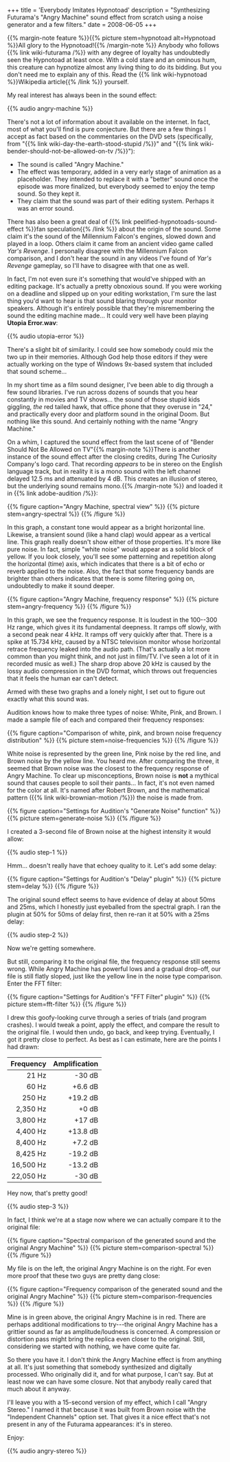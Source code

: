 +++
title = 'Everybody Imitates Hypnotoad'
description = "Synthesizing Futurama's \"Angry Machine\" sound effect from scratch using a noise generator and a few filters."
date = 2008-06-05
+++

{{% margin-note feature %}}{{% picture stem=hypnotoad alt=Hypnotoad %}}All glory to the Hypnotoad!{{% /margin-note %}} Anybody who follows {{% link wiki-futurama /%}} with any degree of loyalty has undoubtedly seen the Hypnotoad at least once. With a cold stare and an ominous hum, this creature can hypnotize almost any living thing to do its bidding. But you don't need me to explain any of this. Read the {{% link wiki-hypnotoad %}}Wikipedia article{{% /link %}} yourself.

My real interest has always been in the sound effect:

{{% audio angry-machine %}}

There's not a lot of information about it available on the internet. In fact, most of what you'll find is pure conjecture. But there are a few things I accept as fact based on the commentaries on the DVD sets (specifically, from "{{% link wiki-day-the-earth-stood-stupid /%}}" and "{{% link wiki-bender-should-not-be-allowed-on-tv /%}}"):

- The sound is called "Angry Machine."
- The effect was temporary, added in a very early stage of animation as a placeholder. They intended to replace it with a "better" sound once the episode was more finalized, but everybody seemed to enjoy the temp sound. So they kept it.
- They claim that the sound was part of their editing system. Perhaps it was an error sound.

There has also been a great deal of {{% link peelified-hypnotoads-sound-effect %}}fan speculation{{% /link %}} about the origin of the sound. Some claim it's the sound of the Millennium Falcon's engines, slowed down and played in a loop. Others claim it came from an ancient video game called _Yar's Revenge_. I personally disagree with the Millennium Falcon comparison, and I don't hear the sound in any videos I've found of _Yar's Revenge_ gameplay, so I'll have to disagree with that one as well.

In fact, I'm not even sure it's something that would've shipped with an editing package. It's actually a pretty obnoxious sound. If you were working on a deadline and slipped up on your editing workstation, I'm sure the last thing you'd want to hear is that sound blaring through your monitor speakers. Although it's entirely possible that they're misremembering the sound the editing machine made... It could very well have been playing **Utopia Error.wav**:

{{% audio utopia-error %}}

There's a slight bit of similarity. I could see how somebody could mix the two up in their memories. Although God help those editors if they were actually working on the type of Windows 9x-based system that included that sound scheme...

In my short time as a film sound designer, I've been able to dig through a few sound libraries. I've run across dozens of sounds that you hear constantly in movies and TV shows... the sound of those stupid kids giggling, _the_ red tailed hawk, that office phone that they overuse in "24," and practically every door and platform sound in the original Doom. But nothing like this sound. And certainly nothing with the name "Angry Machine."

On a whim, I captured the sound effect from the last scene of of "Bender Should Not Be Allowed on TV"{{% margin-note %}}There is another instance of the sound effect after the closing credits, during The Curiosity Company's logo card. That recording _appears_ to be in stereo on the English language track, but in reality it is a mono sound with the left channel delayed 12.5 ms and attenuated by 4 dB. This creates an illusion of stereo, but the underlying sound remains mono.{{% /margin-note %}} and loaded it in {{% link adobe-audition /%}}:

{{% figure caption="Angry Machine, spectral view" %}}
{{% picture stem=angry-spectral %}}
{{% /figure %}}

In this graph, a constant tone would appear as a bright horizontal line. Likewise, a transient sound (like a hand clap) would appear as a vertical line. This graph really doesn't show either of those properties. It's more like pure noise. In fact, simple "white noise" would appear as a solid block of yellow. If you look closely, you'll see some patterning and repetition along the horizontal (time) axis, which indicates that there is a bit of echo or reverb applied to the noise. Also, the fact that some frequency bands are brighter than others indicates that there is some filtering going on, undoubtedly to make it sound deeper.

{{% figure caption="Angry Machine, frequency response" %}}
{{% picture stem=angry-frequency %}}
{{% /figure %}}

In this graph, we see the frequency response. It is loudest in the 100--300 Hz range, which gives it its fundamental deepness. It ramps off slowly, with a second peak near 4 kHz. It ramps off very quickly after that. There is a spike at 15.734 kHz, caused by a NTSC television monitor whose horizontal retrace frequency leaked into the audio path. (That's actually a lot more common than you might think, and not just in film/TV. I've seen a lot of it in recorded music as well.) The sharp drop above 20 kHz is caused by the lossy audio compression in the DVD format, which throws out frequencies that it feels the human ear can't detect.

Armed with these two graphs and a lonely night, I set out to figure out exactly what this sound was.

Audition knows how to make three types of noise: White, Pink, and Brown. I made a sample file of each and compared their frequency responses:

{{% figure caption="Comparison of white, pink, and brown noise frequency distribution" %}}
{{% picture stem=noise-frequencies %}}
{{% /figure %}}

White noise is represented by the green line, Pink noise by the red line, and Brown noise by the yellow line. You heard me. After comparing the three, it seemed that Brown noise was the closest to the frequency response of Angry Machine. To clear up misconceptions, Brown noise is **not** a mythical sound that causes people to soil their pants... In fact, it's not even named for the color at all. It's named after Robert Brown, and the mathematical pattern ({{% link wiki-brownian-motion /%}}) the noise is made from.

{{% figure caption="Settings for Audition's \"Generate Noise\" function" %}}
{{% picture stem=generate-noise %}}
{{% /figure %}}

I created a 3-second file of Brown noise at the highest intensity it would allow:

{{% audio step-1 %}}

Hmm... doesn't really have that echoey quality to it. Let's add some delay:

{{% figure caption="Settings for Audition's \"Delay\" plugin" %}}
{{% picture stem=delay %}}
{{% /figure %}}

The original sound effect seems to have evidence of delay at about 50ms and 25ms, which I honestly just eyeballed from the spectral graph. I ran the plugin at 50% for 50ms of delay first, then re-ran it at 50% with a 25ms delay:

{{% audio step-2 %}}

Now we're getting somewhere.

But still, comparing it to the original file, the frequency response still seems wrong. While Angry Machine has powerful lows and a gradual drop-off, our file is still flatly sloped, just like the yellow line in the noise type comparison. Enter the FFT filter:

{{% figure caption="Settings for Audition's \"FFT Filter\" plugin" %}}
{{% picture stem=fft-filter %}}
{{% /figure %}}

I drew this goofy-looking curve through a series of trials (and program crashes). I would tweak a point, apply the effect, and compare the result to the original file. I would then undo, go back, and keep trying. Eventually, I got it pretty close to perfect. As best as I can estimate, here are the points I had drawn:

Frequency | Amplification
---------:|-------------:
21 Hz     | -30 dB
60 Hz     | +6.6 dB
250 Hz    | +19.2 dB
2,350 Hz  | +0 dB
3,800 Hz  | +17 dB
4,400 Hz  | +13.8 dB
8,400 Hz  | +7.2 dB
8,425 Hz  | -19.2 dB
16,500 Hz | -13.2 dB
22,050 Hz | -30 dB

Hey now, that's pretty good!

{{% audio step-3 %}}

In fact, I think we're at a stage now where we can actually compare it to the original file:

{{% figure caption="Spectral comparison of the generated sound and the original Angry Machine" %}}
{{% picture stem=comparison-spectral %}}
{{% /figure %}}

My file is on the left, the original Angry Machine is on the right. For even more proof that these two guys are pretty dang close:

{{% figure caption="Frequency comparison of the generated sound and the original Angry Machine" %}}
{{% picture stem=comparison-frequencies %}}
{{% /figure %}}

Mine is in green above, the original Angry Machine is in red. There are perhaps additional modifications to try---the original Angry Machine has a grittier sound as far as amplitude/loudness is concerned. A compression or distortion pass might bring the replica even closer to the original. Still, considering we started with nothing, we have come quite far.

So there you have it. I don't think the Angry Machine effect is from anything at all. It's just something that somebody synthesized and digitally processed. Who originally did it, and for what purpose, I can't say. But at least now we can have some closure. Not that anybody really cared that much about it anyway.

I'll leave you with a 15-second version of my effect, which I call "Angry Stereo." I named it that because it was built from Brown noise with the "Independent Channels" option set. That gives it a nice effect that's not present in any of the Futurama appearances: it's in stereo.

Enjoy:

{{% audio angry-stereo %}}

